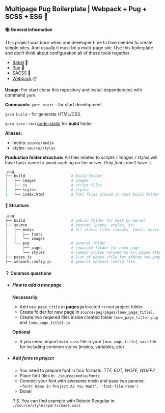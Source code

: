 ## Multipage Pug Boilerplate | Webpack + Pug + SCSS + ES6 🚀



#### 📚 General information
This project was born when one developer time to time needed to create simple sites. And usually it must be a multi-page site. Use this boilerplate and don't think about configuration all of these tools together:

* [Babel](https://babeljs.io/) 📝
* [Pug](https://pugjs.org) 🐶
* [SACSS](https://sass-lang.com/) 🎨
* [Webpack](https://webpack.js.org/) 📦


__Usage:__
For start clone this repository and install dependencies with command `yarn`.

__Commands:__
```yarn start``` - for start development.

```yarn build``` - for generate HTML/CSS.

```yarn serv``` - run [node-static](https://github.com/cloudhead/node-static) for __build__ folder

__Aliases:__
  * media: `source/media`
  * styles: `source/styles`

__Production folder structure:__
All files related to _scripts / images / styles_ will have hash-name to avoid caching on the server. Only _fonts_ don't have it.

```bash
.pug
├── build                     # build folder
│   ├── images                # images
│   ├── js                    # script files
|   ├── styles                # styles
|   └── index.html            # html files placed in root build folder
```

#### 🔎 Structure

```bash
.pug
├── build                     # public folder for host on server
├── source                    # sources (pages, styles, js)
│   │── media                 # all static files (images, fonts, music, videos, files for localization)
│   │   ├── fonts
│   |   └── images
│   └── pug                   # general folder
│       ├── pages             # separate folder for each page
│       └── styles            # common styles related to all pages (theme, mixins, variables, etc)
├── pages.js                  # list of pages (file for adding new pages)
├── webpack.config.js         # general webpack fonfig file
```

#### ？ Common questions

- ##### _How to add a new page_
  __Necessarily__
  * Add `new_page_title` in __pages.js__ located in root project folder.
  * Create folder for new page in `source/pug/pages/[new_page_title]`.
  * Create two reqiered files inside created folder `[new_page_title].pug` and `[new_page_title].js`.

  __Optional__
  * if you need, import `main.sass` file in your `[new_page_title].sass` file for including common styles (mixins, variables, etc)



- ##### _Add fonts to project_
  * You need to prepare font in four formats: _TTF, EOT, WOFF, WOFF2_
  * Place font files in `./source/media/fonts`
  * Connect your font with awesome mixin and pass two params: `+font('Name In Project As You Want', 'font-file-name')`
  * Done!
  
  P.S. You can find example with Roboto Reagular in `./source/styles/parts/base.sass`

